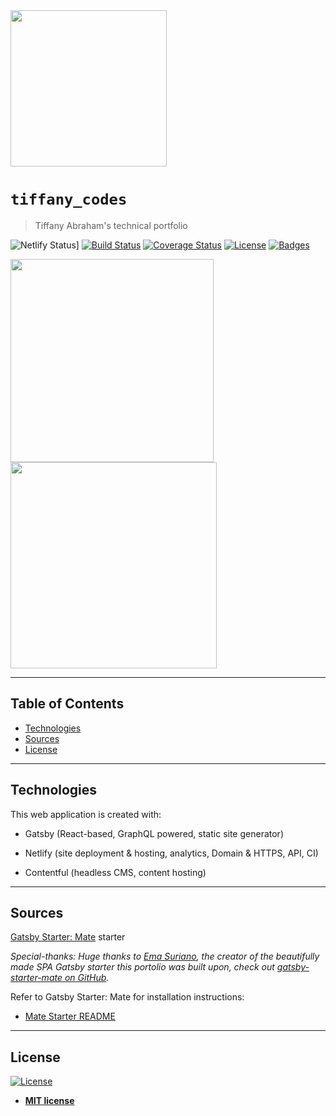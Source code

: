
<img style="-webkit-user-select: none;margin: auto;cursor: zoom-in;" src="https://lh3.googleusercontent.com/ucmjQ_B4mosK1j2LMnwLUJqxAwmIrnRSx8u8sGd5jPazrJMNL3XkjHLs74BKukgkrTIdNgHFja-87v0ta-992EAWB1_azfnqoVbB151IG_nf336bWSBdGMe7sng8spvdyDa4_Er2xL2wyPSrlTbcEeRpQnC-1Vlo_26BDAph05SHU3NTD1GSaQyFvcHEU77dtX7i_xRrP_SNrdMf3dVdbEV3q80CxQurpdyVqdB-kWGvk4ayLjDjJ_6iVKPwzqS5_voTfObXalBpkuOTxlMxeAwb00p71UihNiL5voonXxogNY9uf83jOMlFRdO1Spr75uB-y3gm3rFjoRp-sZIFiaaq_05FkSHOcs5S1cE3C04bu0FXTJO5uwTs_MT4iTZWfRIRkV75l3SiAL1OJspWd5JJ0lDm2H6SNo7w--lJNzbCvLPDRJfkIn_HWcDS27jcO0rnqj66VxifAdTkN24C_yxNvg2iKukkCI08LRdILxm7O_dvdCTKMul9M3OHy5Wuer0snW0QwgeoAkGxmdiCp4pUiQQG5actFW5dWOnMaJYsu8TtJB-6lQKoG8XxZcLwBozKZctksfRSqZO_euo6290IaiYfN9z827sEAg_8D_v3tLXvnvmXvsBsn0aPsgc-iHnHbPxY3DYRL7uyN9h0YP2rg1eKqFmgA3KdcOse9oLLQi15g_5ZLDYl8fwSyg=s1000-no?authuser=0" width="250" height="250">


# ``tiffany_codes``

> Tiffany Abraham's technical portfolio


![Netlify Status](https://api.netlify.com/api/v1/badges/a7a68d30-a8d2-4416-b9ef-ca0621a6db11/deploy-status)]
[![Build Status](http://img.shields.io/travis/badges/badgerbadgerbadger.svg?style=flat-square)](https://travis-ci.org/badges/badgerbadgerbadger)  [![Coverage Status](http://img.shields.io/coveralls/badges/badgerbadgerbadger.svg?style=flat-square)](https://coveralls.io/r/badges/badgerbadgerbadger)  [![License](http://img.shields.io/:license-mit-blue.svg?style=flat-square)](http://badges.mit-license.org) [![Badges](http://img.shields.io/:badges-9/9-ff6799.svg?style=flat-square)](https://github.com/badges/badgerbadgerbadger)



<img src="https://lh3.googleusercontent.com/Oy_uDxkA8bxiSvfav-Qv9cQyJx9IjKbmDRytCjksyNTqXHkqH43AjSkbVpdUb5Yyvbz1bzTSJ19t9AuRGDCpaRySX8uhSaCEMNfhRVj3o20m8D2o97wiMYj6zXuXakMVLaYquzD-B48cw2nb2Mlzr6WTr2ZusxEMmEUOwwxTtAFJsgZPWuMrmOHdAmgXluye0tYSXXC9mouGLk1l0oA7Oz8B1VimTOnqQ0rOx4q8JJ66P6BDzf8Ff5OF6gPUpzTokMpqwRyiqsqnPCu7ER9t9zhM6KTBwNy6joPJdc4VtUzNOdS-k6GrHJFNtDvrvOgVsZGVTQnOMac7xYkK53QzxOV8zcBPv9pJFv4NDafR81FYz0ZQOkwk7WW96GAq4Rr6ach297fkwtsYqJ5ZE3BNxi6D4I7czU8OcCsRw2Uk2ilc4GkTihQqKGB9ukFFpQebaHfRrAAkbCvl_uwG226YfF5MTaBVgjMRBqRvij4h0sCTkDhQrpMCfqE67ZP9WazIa0mP5qe4jQy9QNPr5D86Yu2pyQu2zYY82JfNESo71a4zPRHqEe0sQqn9fdPA7ZBc_0hgmNXyO4QCb3DBIwG_sPHnJ9t5F7_rXg3pEvngXH7Jb53pB3k3YKfOs49N3lJBz-IjJ-as4RscWiVm5_oIY_F1Ks5xQDwAvm-DQSauuiz2uUBParVHVbRlxWKaaA=w1046-h1968-no?authuser=0" width="325"/> <img src="https://lh3.googleusercontent.com/8aQAtLM0qLkCngx3itPIHowaRj2Va2bn60YXNxwFbqSDc28K9BnfqrqWHPd7gzlatsIbuO0-neQEz-fjfGt6VD3TkmW4wL4xtLgajls0cpgPQFnKsTDhyUC24f4FRnzyCfOVwIuCvF4Oexj6W0clizAq7KnnLnS9LBga2meG8Fu1O5GQN9Xgx4D4gNSVs8H29OAp1mohct9JMnRWjbwf6qoHTdaCrHF_kCabSoRnYltt0fsaokiSQc5wnmnvdiqREVPY9T2rQj7s9nV6nZZRiqM3Jej1I1rXO1J3pN8QvYYCm0frBeaqLTP6u8oUrcoorLSRImbGGFt1tUdQ_27iNzfuuojSsQqijrW4lVKMgHk4tBloy1O6pRgQO38o_5mBK4dcfxLmOkRUr3cBtcDAJvX419gvHpKd51g27Iuw-txjXWVkZIDhPK0bJN2fiKJIFE9CheXKxXAAUn8ReEznlH5hTXdRWNwbKbcmwkbtVhX0Namo0-ZKTMCs_vS_ZNKZKqc7cAHYZqjRrzmiNAi3IRogcXw8vLLXk4Jd9xHp1pqJLy8uBE_AlBVZg0mZcTOgKH6y-lJu1Z0zZlJdUhFhArzix91FUKcQrSQothD6G9cJxh6fJXS7KW80E6WDz3rS4bfo_C-B3vEw3DlaxA5eN1-dJEXzO64W0Vmhd3SUQNPUTLa58xO2hGnCOTM-VQ=w1062-h1968-no?authuser=0" width="330"/> 



---

## Table of Contents


- [Technologies](#technologies)
- [Sources](#sources)
- [License](#license)




---


## Technologies
This web application is created with:
* Gatsby (React-based, GraphQL powered, static site generator)

* Netlify (site deployment & hosting, analytics, Domain & HTTPS, API, CI)

* Contentful (headless CMS, content hosting)


---

## Sources


[Gatsby Starter: Mate](https://github.com/EmaSuriano/gatsby-starter-mate) starter

*Special-thanks: Huge thanks to [Ema Suriano](https://github.com/EmaSuriano), the creator of the beautifully made SPA Gatsby starter this portolio was built upon, check out [gatsby-starter-mate on GitHub](https://github.com/EmaSuriano/gatsby-starter-mate).*

Refer to Gatsby Starter: Mate for installation instructions:
* [Mate Starter README](https://github.com/EmaSuriano/gatsby-starter-mate/blob/master/README.md) 

---

## License

[![License](http://img.shields.io/:license-mit-blue.svg?style=flat-square)](http://badges.mit-license.org)

- **[MIT license](http://opensource.org/licenses/mit-license.php)**

